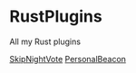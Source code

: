 # RustPlugins
All my Rust plugins

[SkipNightVote](http://oxidemod.org/plugins/skipnightvote.1014/)
[PersonalBeacon](http://oxidemod.org/plugins/personal-beacon.997/)